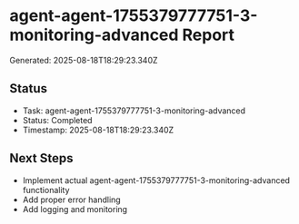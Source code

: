 # agent-agent-1755379777751-3-monitoring-advanced Report

Generated: 2025-08-18T18:29:23.340Z

## Status
- Task: agent-agent-1755379777751-3-monitoring-advanced
- Status: Completed
- Timestamp: 2025-08-18T18:29:23.340Z

## Next Steps
- Implement actual agent-agent-1755379777751-3-monitoring-advanced functionality
- Add proper error handling
- Add logging and monitoring
